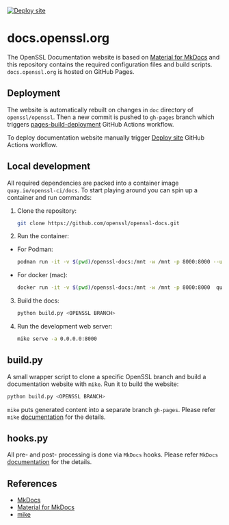 [![Deploy site](https://github.com/openssl/openssl-docs/actions/workflows/deploy-site.yaml/badge.svg?branch=main)](https://github.com/openssl/openssl-docs/actions/workflows/deploy-site.yaml)

# docs.openssl.org

The OpenSSL Documentation website is based on
[Material for MkDocs](https://squidfunk.github.io/mkdocs-material/) and
this repository contains the required configuration files and build scripts.
`docs.openssl.org` is hosted on GitHub Pages.

## Deployment

The website is automatically rebuilt on changes in `doc` directory of `openssl/openssl`. Then a
new commit is pushed to `gh-pages` branch which triggers
[pages-build-deployment](https://github.com/openssl/openssl-docs/actions/workflows/pages/pages-build-deployment)
GitHub Actions workflow.

To deploy documentation website manually trigger
[Deploy site](https://github.com/openssl/openssl-docs/actions/workflows/deploy-site.yaml) GitHub
Actions workflow.

## Local development

All required dependencies are packed into a container image `quay.io/openssl-ci/docs`.
To start playing around you can spin up a container and run commands:

1. Clone the repository:

    ```sh
    git clone https://github.com/openssl/openssl-docs.git
    ```

2. Run the container:

- For Podman:
    ```sh
    podman run -it -v $(pwd)/openssl-docs:/mnt -w /mnt -p 8000:8000 --userns=keep-id quay.io/openssl-ci/docs:latest bash
    ```
- For docker (mac):
    ```sh
    docker run -it -v $(pwd)/openssl-docs:/mnt -w /mnt -p 8000:8000  quay.io/openssl-ci/docs:latest bash
    ```

3. Build the docs:

    ```sh
    python build.py <OPENSSL BRANCH>
    ```

4. Run the development web server:

    ```sh
    mike serve -a 0.0.0.0:8000
    ```

## build.py

A small wrapper script to clone a specific OpenSSL branch and build a documentation website with
`mike`. Run it to build the website:

```sh
python build.py <OPENSSL BRANCH>
```

`mike` puts generated content into a separate branch `gh-pages`. Please refer `mike`
[documentation](https://github.com/jimporter/mike) for the details.

## hooks.py

All pre- and post- processing is done via `MkDocs` hooks. Please refer `MkDocs`
[documentation](https://www.mkdocs.org/dev-guide/plugins/#events) for the details.


## References

- [MkDocs](https://www.mkdocs.org)
- [Material for MkDocs](https://squidfunk.github.io/mkdocs-material/)
- [mike](https://github.com/jimporter/mike)

